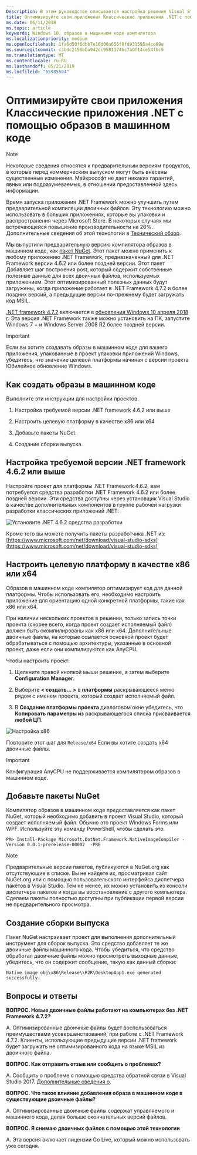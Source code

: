 ```yaml
---
Description: В этом руководстве описывается настройка решения Visual Studio для оптимизации двоичных файлов приложения с помощью образов в машинном коде.
title: Оптимизируйте свои приложения Классические приложения .NET с помощью образов в машинном коде
ms.date: 06/11/2018
ms.topic: article
keywords: Windows 10, образов в машинном коде компилятора
ms.localizationpriority: medium
ms.openlocfilehash: 1fa6d50f6dbb7e16d00a656f8fd931595a4ce69e
ms.sourcegitcommit: c3bdc2150bba942dc95811746c7a0f14ce54fbc9
ms.translationtype: MT
ms.contentlocale: ru-RU
ms.lasthandoff: 05/21/2019
ms.locfileid: "65985504"
---
```

# <a name="optimize-your-net-desktop-apps-with-native-images"></a>Оптимизируйте свои приложения Классические приложения .NET с помощью образов в машинном коде

> [!NOTE]
> Некоторые сведения относятся к предварительным версиям продуктов, в которые перед коммерческим выпуском могут быть внесены существенные изменения. Майкрософт не дает никаких гарантий, явных или подразумеваемых, в отношении предоставленной здесь информации.

Время запуска приложения .NET Framework можно улучшить путем предварительной компиляции двоичных файлов. Эту технологию можно использовать в больших приложениях, которые вы упаковки и распространения через Microsoft Store. В некоторых случаях мы встречающейся повышение производительности на 20%. Дополнительные сведения об этой технологии в [Технический обзор](https://github.com/dotnet/coreclr/blob/master/Documentation/botr/readytorun-overview.md).

Мы выпустили предварительную версию компилятора образов в машинном коде, как [пакет NuGet](https://www.nuget.org/packages/Microsoft.DotNet.Framework.NativeImageCompiler). Этот пакет можно применить к любому приложению .NET Framework, предназначенный для .NET Framework версии 4.6.2 или более поздней версии. Этот пакет Добавляет шаг построения post, который содержит собственные полезные данные для всех двоичных файлов, используемых приложением. Этот оптимизированный полезных данных будут загружены, когда приложение работает в .NET Framework 4.7.2 и более поздних версий, а предыдущие версии по-прежнему будет загружать код MSIL.

[.NET framework 4.7.2](https://blogs.msdn.microsoft.com/dotnet/2018/04/30/announcing-the-net-framework-4-7-2/) включается в [обновления Windows 10 апреля 2018 г](https://blogs.windows.com/windowsexperience/2018/04/30/how-to-get-the-windows-10-april-2018-update/). Эта версия .NET Framework также можно установить на ПК, запустите Windows 7 + и Windows Server 2008 R2 более поздней версии.

> [!IMPORTANT]
> Если вы хотите создавать образы в машинном коде для вашего приложения, упакованные в проект упаковки приложений Windows, убедитесь, что значение целевой платформы начиная с версии проекта Юбилейное обновление Windows.

## <a name="how-to-produce-native-images"></a>Как создать образы в машинном коде

Выполните эти инструкции для настройки проектов.

1. Настройка требуемой версии .NET framework 4.6.2 или выше

2. Настроить целевую платформу в качестве x86 или x64 

3. Добавьте пакеты NuGet.

4. Создание сборки выпуска.

## <a name="configure-the-target-framework-as-462-or-above"></a>Настройка требуемой версии .NET framework 4.6.2 или выше

Настройте проект для платформы .NET Framework 4.6.2, вам потребуется средства разработки .NET Framework 4.6.2 или более поздней версии. Эти средства доступны через установщик Visual Studio в качестве дополнительных компонентов в группе рабочей нагрузки разработки классических приложений .NET:

![Установите .NET 4.6.2 средства разработки](images/install-4.6.2-devpack.png)

Кроме того вы можете получить пакеты разработчика .NET из: [https://www.microsoft.com/net/download/visual-studio-sdks](https://www.microsoft.com/net/download/visual-studio-sdks)

## <a name="configure-the-target-platform-as-x86-or-x64"></a>Настроить целевую платформу в качестве x86 или x64

Образов в машинном коде компилятор оптимизирует код для данной платформы. Чтобы использовать его, необходимо настроить приложение для ориентацию одной конкретной платформы, такие как x86 или x64.

При наличии нескольких проектов в решении, только запись точки проекта (скорее всего, когда проект создает исполняемый файл) должен быть скомпилированы как x86 или x64. Дополнительные двоичные файлы, на которые ссылается основной проект будет обрабатываться с помощью архитектуры, указанные в основной проект, даже если они компилируются как AnyCPU.

Чтобы настроить проект:

1. Щелкните правой кнопкой мыши решение, а затем выберите **Configuration Manager**.

2. Выберите **< создать... >** в **платформы** раскрывающееся меню рядом с именем проекта, который создает исполняемый файл.

3. В **Создание платформы проекта** диалоговом окне убедитесь, что **Копировать параметры из** раскрывающегося списка присваивается **любой ЦП**.

![Настройка x86](images/configure-x86.png)

Повторите этот шаг для `Release/x64` Если вы хотите создать x64 двоичные файлы.

>[!IMPORTANT]
> Конфигурация AnyCPU не поддерживается компилятором образов в машинном коде.

## <a name="add-the-nuget-packages"></a>Добавьте пакеты NuGet

Компилятор образов в машинном коде предоставляется как пакет NuGet, который необходимо добавить в проект Visual Studio, который создает исполняемый файл. Обычно это проект Windows Forms или WPF. Используйте эту команду PowerShell, чтобы сделать это.

```PS
PM> Install-Package Microsoft.DotNet.Framework.NativeImageCompiler -Version 0.0.1-prerelease-00002  -PRE
```

> [!NOTE]
> Предварительные версии пакетов, публикуются в NuGet.org как отсутствующие в списке. Вы не найдете их, просматривая сайт NuGet.org или с помощью пользовательского интерфейса диспетчера пакетов в Visual Studio. Тем не менее, их можно установить из консоли диспетчера пакетов и когда вы восстановление с другого компьютера. Сделаем пакеты полностью доступны при публикации первой версии не предварительного просмотра.

## <a name="create-a-release-build"></a>Создание сборки выпуска

Пакет NuGet настраивает проект для выполнения дополнительный инструмент для сборок выпуска. Это средство добавляет те же двоичные файлы машинного кода.
Чтобы убедиться, что средство обработал двоичные файлы можно просмотреть выходные данные, убедитесь, что он содержит сообщение, такую как данный сборки:

```
Native image obj\x86\Release\\R2R\DesktopApp1.exe generated successfully.
```

## <a name="faq"></a>Вопросы и ответы

**ВОПРОС. Новые двоичные файлы работают на компьютерах без .NET Framework 4.7.2?**

A. Оптимизированные двоичные файлы будет воспользоваться преимуществами усовершенствований, при работе с .NET Framework 4.7.2. Клиенты, использующие предыдущие версии .NET framework будет загружать не оптимизированного кода на языке MSIL из двоичного файла.

**ВОПРОС. Как отправить отзыв или сообщить о проблемах?**

A. Сообщить о проблеме с помощью средства обратной связи в Visual Studio 2017. [Дополнительные сведения о](https://docs.microsoft.com/visualstudio/ide/how-to-report-a-problem-with-visual-studio-2017).

**ВОПРОС. Что такое влияние добавления образа в машинном коде в существующие двоичные файлы?**

A. Оптимизированные двоичные файлы содержат управляемого и машинного кода, делая больше окончательных версий файлов.

**ВОПРОС. Я снимаю двоичных файлов с помощью этой технологии**

A. Эта версия включает лицензии Go Live, который можно использовать уже сегодня.
